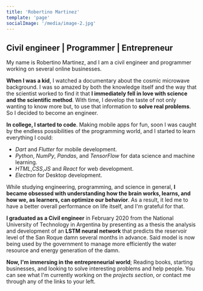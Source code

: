 ```yaml
---
title: 'Robertino Martinez'
template: 'page'
socialImage: '/media/image-2.jpg'
---
```


## Civil engineer | Programmer | Entrepreneur

My name is Robertino Martinez, and I am a civil engineer and programmer working on several online businesses.

**When I was a kid**, I watched a documentary about the cosmic microwave background. I was so amazed by both the knowledge itself and the way that the scientist worked to find it that **I immediately fell in love with science and the scientific method**. With time, I develop the taste of not only wanting to know more but, to use that information to **solve real problems**. So I decided to become an engineer.

**In college, I started to code**. Making mobile apps for fun, soon I was caught by the endless possibilities of the programming world, and I started to learn everything I could:

- _Dart_ and _Flutter_ for mobile development.
- _Python_, _NumPy_, _Pandas_, and _TensorFlow_ for data science and machine learning.
- _HTML_,_CSS_,_JS_ and _React_ for web development.
- _Electron_ for Desktop development.

While studying engineering, programming, and science in general, **I became obsessed with understanding how the brain works, learns, and how we, as learners, can optimize our behavior**. As a result, it led me to have a better overall performance on life itself, and I'm grateful for that.

**I graduated as a Civil engineer** in February 2020 from the National University of Technology in Argentina by presenting as a thesis the analysis and development of an **LSTM neural network** that predicts the reservoir level of the San Roque damn several months in advance. Said model is now being used by the government to manage more efficiently the water resource and energy generation of the damn.

**Now, I'm immersing in the entrepreneurial world**; Reading books, starting businesses, and looking to solve interesting problems and help people. You can see what I'm currently working on the _projects section_, or contact me through any of the links to your left.

